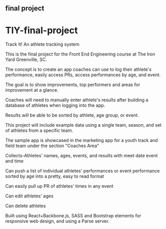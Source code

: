 ## final project
# TIY-final-project

 Track It! 
 An athlete tracking system

This is the final project for the Front End Engineering course at The Iron Yard Greenville, SC.

The concept is to create an app coaches can use to log their athlete's performance, easily access PRs, access performances by age, and event.
 
 The goal is to show improvements, top performers and areas for improvement at a glance.
 
 Coaches will need to manually enter athlete's results after building a database of athletes
 when logging into the app. 
 
 Results will be able to be sorted by athlete, age group, or event. 
 
 This project will include example data using a single team, season, and set of athletes 
 from a specific team. 
 
 The sample app is showcased in the marketing app for a youth track and field team under the section 
 "Coaches Area"
 

Collects-Athletes' names, ages, events, and results with meet date event and time

Can push a list of individual athletes' performances or event performance sorted by age into a pretty, easy to read format

Can easily pull up PR of athletes' times in any event

Can edit athletes' ages

Can delete athletes

Built using React+Backbone.js, SASS and Bootstrap elements for responsive web design, and using a Parse server.